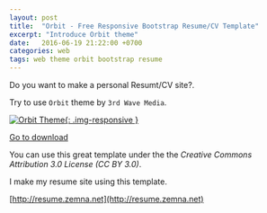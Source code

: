 ```yaml
---
layout: post
title:  "Orbit - Free Responsive Bootstrap Resume/CV Template"
excerpt: "Introduce Orbit theme"
date:   2016-06-19 21:22:00 +0700
categories: web
tags: web theme orbit bootstrap resume
---
```


Do you want to make a personal Resumt/CV site?.

Try to use `Orbit` theme by `3rd Wave Media`.

[![Orbit Theme](http://themes.3rdwavemedia.com/wp-content/uploads/2016/01/Responsive-HTML5-Resume-CV-Template-for-Developers.png){: .img-responsive }](http://themes.3rdwavemedia.com/wp-content/uploads/2016/01/Responsive-HTML5-Resume-CV-Template-for-Developers.png)

<a class="btn btn-primary" href="http://themes.3rdwavemedia.com/website-templates/orbit-free-resume-cv-template-for-developers">
  <i class="fa fa-download"></i> Go to download
</a>

You can use this great template under the the _Creative Commons Attribution 3.0 License (CC BY 3.0)_.

I make my resume site using this template.

[http://resume.zemna.net](http://resume.zemna.net)